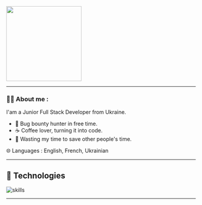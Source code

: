 <div id="header" align="left">
  <img src="https://media.giphy.com/media/A9U92RNp2bWRpKglEi/giphy.gif" width="200"/>
</div>

---

### :man_technologist: About me :

I'am a Junior Full Stack Developer from Ukraine.

- 🔏 Bug bounty hunter in free time.
- ☕ Coffee lover, turning it into code.
- 🎯 Wasting my time to save other people's time.

🌐 Languages : English, French, Ukrainian

---

<!-- ### :hammer_and_wrench: Languages and Tools : -->

<!-- <div >
  <img src="https://github.com/devicons/devicon/blob/master/icons/html5/html5-plain-wordmark.svg" title="html" alt="html" width="40" height="40"/>&nbsp;
  <img src="https://github.com/devicons/devicon/blob/master/icons/css3/css3-plain-wordmark.svg" title="css" alt="css" width="40" height="40"/>&nbsp;
  <img src="https://api.iconify.design/logos/bem.svg" title="Bem" alt="Bem" width="40" height="40"/>&nbsp;
  <img src="https://github.com/devicons/devicon/blob/master/icons/sass/sass-original.svg" title="sass" alt="sass" width="40" height="40"/>&nbsp;
  <img src="https://github.com/devicons/devicon/blob/master/icons/javascript/javascript-plain.svg" title="javascript" alt="javascript" width="40" height="40"/>&nbsp;
</div> -->

## 🔧 Technologies

![skills](https://skillicons.dev/icons?i=html,css,sass,js,wordpress,nodejs,react,git,figma,jquery,vscode&theme=light)

---

